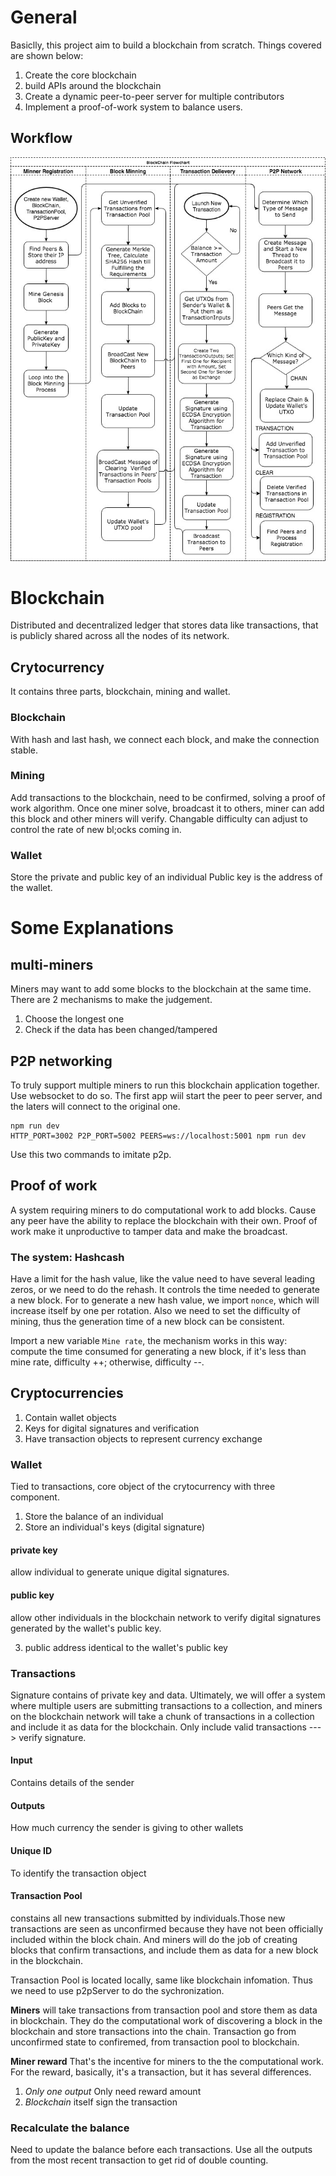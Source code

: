 # General
Basiclly, this project aim to build a blockchain from scratch. Things covered are shown below:

1. Create the core blockchain
2. build APIs around the blockchain
3. Create a dynamic peer-to-peer server for multiple contributors
4. Implement a proof-of-work system to balance users. 

## Workflow

![workflow](./docs/workflow.jpg)

# Blockchain
Distributed and decentralized ledger that stores data like transactions, that is publicly shared across all the nodes of its network. 

## Crytocurrency
It contains three parts, blockchain, mining and wallet. 
### Blockchain
With hash and last hash, we connect each block, and make the connection stable.
### Mining
Add transactions to the blockchain, need to be confirmed, solving a proof of work algorithm. Once one miner solve, broadcast it to others, miner can add this block and other miners will verify. 
Changable difficulty can adjust to control the rate of new bl;ocks coming in. 
### Wallet
Store the private and public key of an individual
Public key is the address of the wallet. 

# Some Explanations

## multi-miners
Miners may want to add some blocks to the blockchain at the same time. There are 2 mechanisms to make the judgement.

1. Choose the longest one
2. Check if the data has been changed/tampered

## P2P networking

To truly support multiple miners to run this blockchain application together. Use websocket to do so. The first app wiil start the peer to peer server, and the laters will connect to the original one. 

    npm run dev
    HTTP_PORT=3002 P2P_PORT=5002 PEERS=ws://localhost:5001 npm run dev

Use this two commands to imitate p2p. 

## Proof of work
A system requiring miners to do computational work to add blocks. Cause any peer have the ability to replace the blockchain with their own. Proof of work make it unproductive to tamper data and make the broadcast. 

### The system: Hashcash
Have a limit for the hash value, like the value need to have several leading zeros, or we need to do the rehash. It controls the time needed to generate a new block. For to generate a new hash value, we import `nonce`, which will increase itself by one per rotation. Also we need to set the difficulty of mining, thus the generation time of a new block can be consistent.

Import a new variable `Mine rate`, the mechanism works in this way: compute the time consumed for generating a new block, if it's less than mine rate, difficulty ++; otherwise, difficulty --. 

## Cryptocurrencies
1. Contain wallet objects
2. Keys for digital signatures and verification
3. Have transaction objects to represent currency exchange
### Wallet
Tied to transactions, core object of the crytocurrency with three component.
1. Store the balance of an individual
2. Store an individual's keys (digital signature)
#### private key
allow individual to generate unique digital signatures. 
#### public key
allow other individuals in the blockchain network to verify digital signatures generated by the wallet's public key. 

3. public address
identical to the wallet's public key

### Transactions
Signature contains of private key and data. Ultimately, we will offer a system where multiple users are submitting transactions to a collection, and miners on the blockchain network will take a chunk of transactions in a collection and include it as data for the blockchain. Only include valid transactions ---> verify signature. 
#### Input
Contains details of the sender
#### Outputs
How much currency the sender is giving to other wallets
#### Unique ID
To identify the transaction object 

#### Transaction Pool
constains all new transactions submitted by individuals.Those new transactions are seen as unconfirmed because they have not been officially included within the block chain. And miners will do the job of creating blocks that confirm transactions, and include them as data for a new block in the blockchain. 

Transaction Pool is located locally, same like blockchain infomation. Thus we need to use p2pServer to do the sychronization. 

**Miners**  will take transactions from transaction pool and store them as data in blockchain. They do the computational work of discovering a block in the blockchain and store transactions into the chain. Transaction go from unconfirmed state to confiremed, from transaction pool to blockchain. 

**Miner reward** 
That's the incentive for miners to the the computational work. 
For the reward, basically, it's a transaction, but it has several differences.

1. *Only one output* Only need reward amount
2. *Blockchain* itself sign the transaction

### Recalculate the balance
Need to update the balance before each transactions.
Use all the outputs from the most recent transaction to get rid of double counting. 
